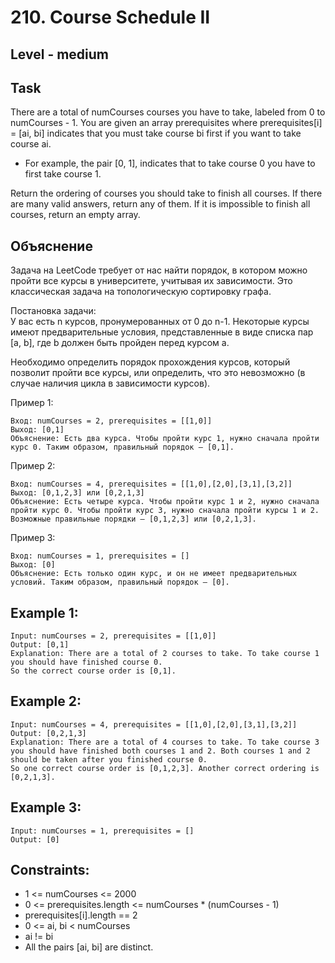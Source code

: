 # 210. Course Schedule II


## Level - medium


## Task
There are a total of numCourses courses you have to take, labeled from 0 to numCourses - 1. 
You are given an array prerequisites where prerequisites[i] = [ai, bi] indicates that you must take course bi first if you want to take course ai.

- For example, the pair [0, 1], indicates that to take course 0 you have to first take course 1.

Return the ordering of courses you should take to finish all courses. If there are many valid answers, return any of them. 
If it is impossible to finish all courses, return an empty array.


## Объяснение
Задача на LeetCode требует от нас найти порядок, в котором можно пройти все курсы в университете, учитывая их зависимости. 
Это классическая задача на топологическую сортировку графа.

Постановка задачи:  
У вас есть n курсов, пронумерованных от 0 до n-1. 
Некоторые курсы имеют предварительные условия, представленные в виде списка пар [a, b], где b должен быть пройден перед курсом a.

Необходимо определить порядок прохождения курсов, который позволит пройти все курсы, или определить, 
что это невозможно (в случае наличия цикла в зависимости курсов).

Пример 1:
````
Вход: numCourses = 2, prerequisites = [[1,0]]
Выход: [0,1]
Объяснение: Есть два курса. Чтобы пройти курс 1, нужно сначала пройти курс 0. Таким образом, правильный порядок — [0,1].
````

Пример 2:
````
Вход: numCourses = 4, prerequisites = [[1,0],[2,0],[3,1],[3,2]]
Выход: [0,1,2,3] или [0,2,1,3]
Объяснение: Есть четыре курса. Чтобы пройти курс 1 и 2, нужно сначала пройти курс 0. Чтобы пройти курс 3, нужно сначала пройти курсы 1 и 2. Возможные правильные порядки — [0,1,2,3] или [0,2,1,3].
````

Пример 3:
````
Вход: numCourses = 1, prerequisites = []
Выход: [0]
Объяснение: Есть только один курс, и он не имеет предварительных условий. Таким образом, правильный порядок — [0].
````


## Example 1:
````
Input: numCourses = 2, prerequisites = [[1,0]]
Output: [0,1]
Explanation: There are a total of 2 courses to take. To take course 1 you should have finished course 0. 
So the correct course order is [0,1].
````


## Example 2:
````
Input: numCourses = 4, prerequisites = [[1,0],[2,0],[3,1],[3,2]]
Output: [0,2,1,3]
Explanation: There are a total of 4 courses to take. To take course 3 you should have finished both courses 1 and 2. Both courses 1 and 2 should be taken after you finished course 0.
So one correct course order is [0,1,2,3]. Another correct ordering is [0,2,1,3].
````


## Example 3:
````
Input: numCourses = 1, prerequisites = []
Output: [0]
````


## Constraints:
- 1 <= numCourses <= 2000
- 0 <= prerequisites.length <= numCourses * (numCourses - 1)
- prerequisites[i].length == 2
- 0 <= ai, bi < numCourses
- ai != bi
- All the pairs [ai, bi] are distinct.